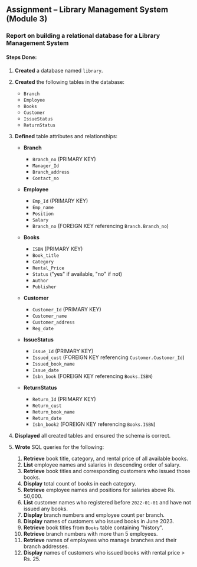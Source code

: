 ## Assignment – Library Management System (Module 3)

### Report on building a relational database for a Library Management System

#### Steps Done:

1. **Created** a database named `library`.

2. **Created** the following tables in the database:

   * `Branch`
   * `Employee`
   * `Books`
   * `Customer`
   * `IssueStatus`
   * `ReturnStatus`

3. **Defined** table attributes and relationships:

   * **Branch**

     * `Branch_no` (PRIMARY KEY)
     * `Manager_Id`
     * `Branch_address`
     * `Contact_no`

   * **Employee**

     * `Emp_Id` (PRIMARY KEY)
     * `Emp_name`
     * `Position`
     * `Salary`
     * `Branch_no` (FOREIGN KEY referencing `Branch.Branch_no`)

   * **Books**

     * `ISBN` (PRIMARY KEY)
     * `Book_title`
     * `Category`
     * `Rental_Price`
     * `Status` ("yes" if available, "no" if not)
     * `Author`
     * `Publisher`

   * **Customer**

     * `Customer_Id` (PRIMARY KEY)
     * `Customer_name`
     * `Customer_address`
     * `Reg_date`

   * **IssueStatus**

     * `Issue_Id` (PRIMARY KEY)
     * `Issued_cust` (FOREIGN KEY referencing `Customer.Customer_Id`)
     * `Issued_book_name`
     * `Issue_date`
     * `Isbn_book` (FOREIGN KEY referencing `Books.ISBN`)

   * **ReturnStatus**

     * `Return_Id` (PRIMARY KEY)
     * `Return_cust`
     * `Return_book_name`
     * `Return_date`
     * `Isbn_book2` (FOREIGN KEY referencing `Books.ISBN`)

4. **Displayed** all created tables and ensured the schema is correct.

5. **Wrote** SQL queries for the following:

   1. **Retrieve** book title, category, and rental price of all available books.
   2. **List** employee names and salaries in descending order of salary.
   3. **Retrieve** book titles and corresponding customers who issued those books.
   4. **Display** total count of books in each category.
   5. **Retrieve** employee names and positions for salaries above Rs. 50,000.
   6. **List** customer names who registered before `2022-01-01` and have not issued any books.
   7. **Display** branch numbers and employee count per branch.
   8. **Display** names of customers who issued books in June 2023.
   9. **Retrieve** book titles from `Books` table containing "history".
   10. **Retrieve** branch numbers with more than 5 employees.
   11. **Retrieve** names of employees who manage branches and their branch addresses.
   12. **Display** names of customers who issued books with rental price > Rs. 25.

